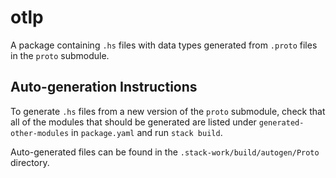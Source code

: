 # otlp
A package containing `.hs` files with data types generated from `.proto` files in the `proto` submodule.

## Auto-generation Instructions
To generate `.hs` files from a new version of the `proto` submodule, check that all of the modules that should be generated are listed under `generated-other-modules` in `package.yaml` and run `stack build`.

Auto-generated files can be found in the `.stack-work/build/autogen/Proto` directory.
